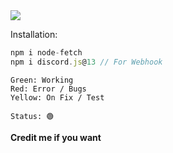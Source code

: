 <img src="https://camo.githubusercontent.com/b28439d967d01246cac94299f613434e5d99b762f5fb6a2e29ddf272e5a7bdb9/68747470733a2f2f696d672e736869656c64732e696f2f62616467652f6e6f64652e6a732532302d2532333030384343312e7376673f267374796c653d666f722d7468652d6261646765266c6f676f3d6e6f64652e6a73266c6f676f436f6c6f723d7768697465">

Installation:

```js
npm i node-fetch
npm i discord.js@13 // For Webhook
```

```
Green: Working
Red: Error / Bugs
Yellow: On Fix / Test

Status: 🟢
```

**Credit me if you want**
